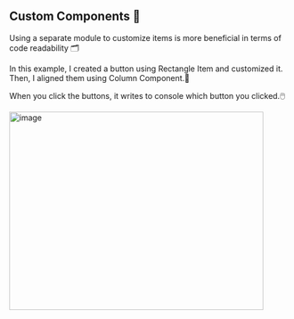 ## Custom Components 📗

Using a separate module to customize items is more beneficial in terms of code readability 🗂️

In this example, I created a button using Rectangle Item and customized it. Then, I aligned them using Column Component.🛂

When you click the buttons, it writes to console which button you clicked.🖱️

<img width="456" height="356" alt="image" src="https://github.com/user-attachments/assets/9dbeced9-bb9c-4bba-b58a-1f81f6f409be" />
